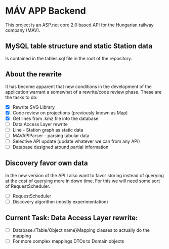 # MÁV APP Backend

This project is an ASP.net core 2.0 based API for the Hungarian railway company (MÁV).

## MySQL table structure and static Station data

Is contained in the tables.sql file in the root of the repository.

## About the rewrite

It has become apparent that new conditions in the development of the application warrant a somewhat of a rewrite/code review phase. These are the tasks to do:

- [x] Rewrite SVG Library
- [x] Code review on projections (previously known as Map)
- [x] Get lines from .kmz file into the database
- [ ] Data Access Layer rewrite
- [ ] Line - Station graph as static data
- [ ] MAVAPIParser - parsing tabular data
- [ ] Selective API update (update whatever we can from any API)
- [ ] Database designed around partial information

## Discovery favor own data

In the new version of the API I also want to favor storing instead of querying at the cost of querying more in down time. For this we will need some sort of RequestScheduler.

- [ ] RequestScheduler
- [ ] Discovery algorithm (mostly experimentation)

## **Current Task:** Data Access Layer rewrite:

- [ ] Database.{Table/Object name}Mapping classes to actually do the mapping
- [ ] For more complex mappings DTOs to Domain objects